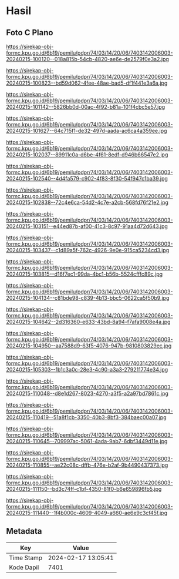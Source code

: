 # Hasil

## Foto C Plano

https://sirekap-obj-formc.kpu.go.id/6b19/pemilu/pdpr/74/03/14/20/06/7403142006003-20240215-100120--018a815b-54cb-4820-ae6e-de2579f0e3a2.jpg

https://sirekap-obj-formc.kpu.go.id/6b19/pemilu/pdpr/74/03/14/20/06/7403142006003-20240215-100823--bd59d062-4fee-48ae-bad5-df1f441e3a6a.jpg

https://sirekap-obj-formc.kpu.go.id/6b19/pemilu/pdpr/74/03/14/20/06/7403142006003-20240215-101142--5826bb0d-00ac-4f92-b81a-101f4cbc5e57.jpg

https://sirekap-obj-formc.kpu.go.id/6b19/pemilu/pdpr/74/03/14/20/06/7403142006003-20240215-101627--64c715f1-de32-497d-aada-ac6ca4a359ee.jpg

https://sirekap-obj-formc.kpu.go.id/6b19/pemilu/pdpr/74/03/14/20/06/7403142006003-20240215-102037--89911c0a-d6be-4f61-8edf-d946b66547e2.jpg

https://sirekap-obj-formc.kpu.go.id/6b19/pemilu/pdpr/74/03/14/20/06/7403142006003-20240215-102540--4d4fa579-c902-4f83-8f30-54f947c1ba39.jpg

https://sirekap-obj-formc.kpu.go.id/6b19/pemilu/pdpr/74/03/14/20/06/7403142006003-20240215-102838--72c4e6ca-54d2-4c7e-a2cb-568fd76f21e2.jpg

https://sirekap-obj-formc.kpu.go.id/6b19/pemilu/pdpr/74/03/14/20/06/7403142006003-20240215-103151--e44ed87b-af00-41c3-8c97-91aa4d72d643.jpg

https://sirekap-obj-formc.kpu.go.id/6b19/pemilu/pdpr/74/03/14/20/06/7403142006003-20240215-103437--c1d89a5f-762c-4926-9e0e-915ca5234cd3.jpg

https://sirekap-obj-formc.kpu.go.id/6b19/pemilu/pdpr/74/03/14/20/06/7403142006003-20240215-103815--d16f7ec1-99da-4bc1-b56b-5524cfffc89c.jpg

https://sirekap-obj-formc.kpu.go.id/6b19/pemilu/pdpr/74/03/14/20/06/7403142006003-20240215-104134--c81bde98-c839-4b13-bbc5-0622ca5f50b9.jpg

https://sirekap-obj-formc.kpu.go.id/6b19/pemilu/pdpr/74/03/14/20/06/7403142006003-20240215-104642--2d316360-e633-43bd-8a94-f7afa9008e4a.jpg

https://sirekap-obj-formc.kpu.go.id/6b19/pemilu/pdpr/74/03/14/20/06/7403142006003-20240215-104950--aa7588d9-63f5-4076-947b-9810803829ec.jpg

https://sirekap-obj-formc.kpu.go.id/6b19/pemilu/pdpr/74/03/14/20/06/7403142006003-20240215-105303--1b1c3a0c-28e3-4c90-a3a3-279211774e34.jpg

https://sirekap-obj-formc.kpu.go.id/6b19/pemilu/pdpr/74/03/14/20/06/7403142006003-20240215-110048--d8e1d267-8023-4270-a3f5-a2a97bd7861c.jpg

https://sirekap-obj-formc.kpu.go.id/6b19/pemilu/pdpr/74/03/14/20/06/7403142006003-20240215-110419--51a8f1cb-3350-40b3-8bf3-384baec00a07.jpg

https://sirekap-obj-formc.kpu.go.id/6b19/pemilu/pdpr/74/03/14/20/06/7403142006003-20240215-110645--709997ac-5061-4ada-9ab7-6dbf3449d11e.jpg

https://sirekap-obj-formc.kpu.go.id/6b19/pemilu/pdpr/74/03/14/20/06/7403142006003-20240215-110855--ae22c08c-dffb-476e-b2af-9b4490437373.jpg

https://sirekap-obj-formc.kpu.go.id/6b19/pemilu/pdpr/74/03/14/20/06/7403142006003-20240215-111150--bd3c74ff-c1bf-4350-81f0-b6e659896fb5.jpg

https://sirekap-obj-formc.kpu.go.id/6b19/pemilu/pdpr/74/03/14/20/06/7403142006003-20240215-111440--1f4b000c-4609-4049-a660-ae6e9c3cf45f.jpg


## Metadata

| Key        | Value               |
| ---------- | ------------------- |
| Time Stamp | 2024-02-17 13:05:41 |
| Kode Dapil | 7401                |



